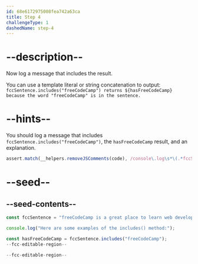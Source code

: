 ```yaml
---
id: 68e6172975008fea742a63ca
title: Step 4
challengeType: 1
dashedName: step-4
---
```


# --description--

Now log a message that includes the result.

You can use a template literal or string concatenation to output: `fccSentence.includes("freeCodeCamp") returns ${hasFreeCodeCamp} because the word "freeCodeCamp" is in the sentence.`

# --hints--

You should log a message that includes `fccSentence.includes("freeCodeCamp")`, the `hasFreeCodeCamp` result, and an explanation.

```js
assert.match(__helpers.removeJSComments(code), /console\.log\s*\(.*fccSentence\.includes.*freeCodeCamp.*hasFreeCodeCamp.*\)/);
```

# --seed--

## --seed-contents--

```js
const fccSentence = "freeCodeCamp is a great place to learn web development.";

console.log("Here are some examples of the includes() method:");

const hasFreeCodeCamp = fccSentence.includes("freeCodeCamp");
--fcc-editable-region--

--fcc-editable-region--
```
